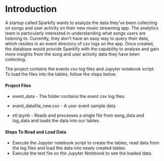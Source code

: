 # Introduction

A startup called Sparkify wants to analyze the data they've been collecting on songs and user activity on their new music streaming app.
The analytics team is particularly interested in understanding what songs users are listening to. Currently, they don't have an easy way
to query their data, which resides in an event directory of csv logs on the app. Once created, the database would provide Sparkify 
with the capability to analyse and gain more insights from the song and user activity data they have been collecting. 

The project contains the events csv log files and Jupyter notebook script. To load the files into the tables, follow the steps below.


#### Project Files

* event_data - The folder contains the event csv log files. 

* event_datafile_new.csv - A user event sample data

* etl.ipynb - Reads and processes a single file from song_data and log_data and loads the data into our tables.

#### Steps To Read and Load Data 
* Execute the Jupyter notebook script to create the tables, read data from the log files and load the data into newly created tables.
* Execute the test file on the Jupyter Notebook to see the loaded data. 
